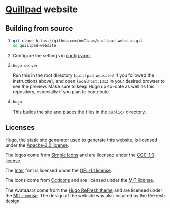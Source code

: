 # [Quillpad](https://github.com/quillpad/quillpad) website

## Building from source
1.  ```sh
    git clone https://github.com/noClaps/quillpad-website.git
    cd quillpad-website
    ```
2. Configure the settings in [config.yaml](config.yaml).
3.  ```sh
    hugo server
    ```
    Run this in the root directory (`quillpad-website/` if you followed the instructions above), and open `localhost:1313` in your desired browser to see the preview. Make sure to keep Hugo up-to-date as well as this repository, especially if you plan to contribute.
4.  ```sh
    hugo
    ```
    This builds the site and places the files in the `public/` directory.

## Licenses
[Hugo](https://gohugo.io), the static site generator used to generate this website, is licensed under the [Apache-2.0 license](https://github.com/gohugoio/hugo/blob/master/LICENSE).

The logos come from [Simple Icons](https://simpleicons.org/) and are licensed under the [CC0-1.0 license](https://github.com/simple-icons/simple-icons/blob/develop/LICENSE.md).

The [Inter](https://rsms.me/inter) font is licensed under the [OFL-1.1 license](https://github.com/rsms/inter/blob/master/LICENSE.txt).

The icons come from [Octicons](https://primer.style/octicons) and are licensed under the [MIT license](https://github.com/primer/octicons/blob/main/LICENSE).

The Avataaars come from the [Hugo ReFresh theme](https://github.com/PippoRJ/hugo-refresh) and are licensed under the [MIT license](https://github.com/PippoRJ/hugo-refresh/blob/master/LICENSE). The design of the website was also inspired by the ReFresh design.
